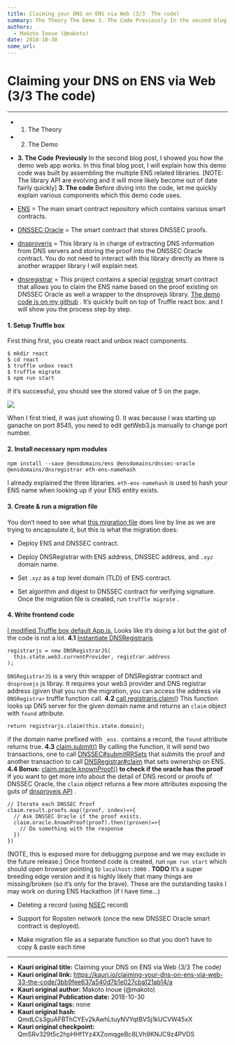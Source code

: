 ```yaml
---
title: Claiming your DNS on ENS via Web (3/3  The code)
summary: The Theory The Demo 3. The Code Previously In the second blog post, I showed you how the demo web app works. In this final blog post, I will explain how this demo code was built by assembling the multiple ENS related libraries. NOTE- The library API are evolving and it will more likely become out of date fairly quickly 3. The code Before diving into the code, let me quickly explain various components which this demo code uses. ENS = The main smart contract repository which contains various smart
authors:
  - Makoto Inoue (@makoto)
date: 2018-10-30
some_url: 
---
```


# Claiming your DNS on ENS via Web (3/3  The code)



----




 * 1. The Theory

 * 2. The Demo

 *  **3. The Code** 
 **Previously** 
In the second blog post, I showed you how the demo web app works. In this final blog post, I will explain how this demo code was built by assembling the multiple ENS related libraries.
[NOTE: The library API are evolving and it will more likely become out of date fairly quickly]
 **3. The code** 
Before diving into the code, let me quickly explain various components which this demo code uses.



 *  [ENS](https://github.com/ensdomains/ens) = The main smart contract repository which contains various smart contracts.

 *  [DNSSEC Oracle](https://github.com/ensdomains/dnssec-oracle/blob/master/contracts/DNSSEC.sol) = The smart contract that stores DNSSEC proofs.

 *  [dnsproverjs](https://github.com/ensdomains/dnsprovejs) = This library is in charge of extracting DNS information from DNS servers and storing the proof into the DNSSEC Oracle contract. You do not need to interact with this library directly as there is another wrapper library I will explain next.

 *  [dnsregistrar](https://github.com/ensdomains/dnsregistrar) = This project contains a special [registrar](https://docs.ens.domains/en/latest/implementers.html#writing-a-registrar) smart contract that allows you to claim the ENS name based on the proof existing on DNSSEC Oracle as well a wrapper to the dnsprovejs library.
 [The demo code is on my github](https://github.com/makoto/dnssec-ens-example) . It’s quickly built on top of Truffle react box. and I will show you the process step by step.

#### 1. Setup Truffle box
First thing first, you create react and unbox react components.

```
$ mkdir react
$ cd react
$ truffle unbox react
$ truffle migrate
$ npm run start
```


If it’s successful, you should see the stored value of 5 on the page.

![](https://cdn-images-1.medium.com/max/1600/1*LtWy8_7alSb_Lq9yuhkskA.png)

When I first tried, it was just showing 0. It was because I was starting up ganache on port 8545, you need to edit getWeb3.js manually to change port number.

#### 2. Install necessary npm modules

```
npm install --save @ensdomains/ens @ensdomains/dnssec-oracle @ensdomains/dnsregistrar eth-ens-namehash
```


I already explained the three libraries. `eth-ens-namehash` is used to hash your ENS name when looking up if your ENS entity exists.

#### 3. Create & run a migration file
You don’t need to see what [this migration file](https://github.com/makoto/dnssec-ens-example/blob/dnssec/migrations/2_deploy_contracts.js) does line by line as we are trying to encapsulate it, but this is what the migration does:



 * Deploy ENS and DNSSEC contract.

 * Deploy DNSRegistrar with ENS address, DNSSEC address, and `.xyz` domain name.

 * Set `.xyz` as a top level domain (TLD) of ENS contract.

 * Set algorithm and digest to DNSSEC contract for verifying signature.
Once the migration file is created, run `truffle migrate` .

#### 4. Write frontend code
 [I modified Truffle box default App.js.](https://github.com/makoto/dnssec-ens-example/compare/dnssec?expand=1#diff-14b1e33d5bf5649597cdc0e4f684dadd) Looks like it’s doing a lot but the gist of the code is not a lot.
 **4.1**  [Instantiate DNSRegistrarjs](https://github.com/makoto/dnssec-ens-example/compare/dnssec?expand=1#diff-14b1e33d5bf5649597cdc0e4f684daddR99) 

```
registrarjs = new DNSRegistrarJS(
  this.state.web3.currentProvider, registrar.address
);
```


 `DNSRegistrarJS` is a very thin wrapper of DNSRegistrar contract and `dnsprovejs` js libray. It requires your web3 provider and DNS registrar address (given that you run the migration, you can access the address via `DNSRegistrar` truffle function call.
 **4.2**  [call registrarjs.claim()](https://github.com/makoto/dnssec-ens-example/compare/dnssec?expand=1#diff-14b1e33d5bf5649597cdc0e4f684daddR106) 
This function looks up DNS server for the given domain name and returns an `claim` object with `found` attribute.

```
return registrarjs.claim(this.state.domain);
```


if the domain name prefixed with `_ens.` contains a record, the `found` attribute returns true.
 **4.3**  [claim.submit()](https://github.com/makoto/dnssec-ens-example/compare/dnssec?expand=1#diff-14b1e33d5bf5649597cdc0e4f684daddR69) 
By calling the function, it will send two transactions, one to call [DNSSEC#submitRRSets](https://github.com/ensdomains/dnssec-oracle/blob/master/contracts/DNSSEC.sol) that submits the proof and another transaction to call [DNSRegistrar#claim](https://github.com/ensdomains/dnsregistrar/blob/master/contracts/dnsregistrar.sol#L44) that sets ownership on ENS.
 **4.4 Bonus:**  [claim.oracle.knownProof()](https://github.com/makoto/dnssec-ens-example/compare/dnssec?expand=1#diff-14b1e33d5bf5649597cdc0e4f684daddR120)  **to check if the oracle has the proof** 
If you want to get more info about the detail of DNS record or proofs of DNSSEC Oracle, the `claim` object returns a few more attributes exposing the guts of [dnsprovejs API](https://github.com/ensdomains/dnsprovejs#api) .

```
// Iterate each DNSSEC Proof
claim.result.proofs.map((proof, index)=>{
  // Ask DNSSEC Oracle if the proof exists.
  claim.oracle.knownProof(proof).then((proven)=>{
    // Do something with the response
  })
})
```


(NOTE, this is exposed more for debugging purpose and we may exclude in the future release.)
Once frontend code is created, run `npm run start` which should open browser pointing to `localhost:3000` .
 **TODO** 
It’s a super breeding edge version and it is highly likely that many things are missing/broken (so it’s only for the brave). These are the outstanding tasks I may work on during ENS Hackathon (if I have time…)



 * Deleting a record (using [NSEC](https://simpledns.com/help/nsec-records) record)

 * Support for Ropsten network (once the new DNSSEC Oracle smart contract is deployed).

 * Make migration file as a separate function so that you don’t have to copy & paste each time



---

- **Kauri original title:** Claiming your DNS on ENS via Web (3/3  The code)
- **Kauri original link:** https://kauri.io/claiming-your-dns-on-ens-via-web-33-the-code/3bb9fee637a540d7b1e027cba121ab14/a
- **Kauri original author:** Makoto Inoue (@makoto)
- **Kauri original Publication date:** 2018-10-30
- **Kauri original tags:** none
- **Kauri original hash:** QmdLCs3guAFBThCYEv2kAwhLtuyNVYqtBVSj1kUCVW45xX
- **Kauri original checkpoint:** QmSRv329t5c2hpHHf1Yz4XZomqgeBc8LVh9KNJC9z4PVDS



